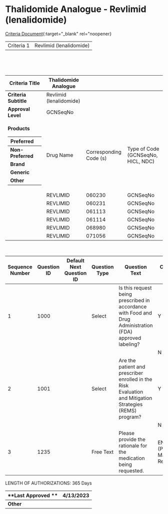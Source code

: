 # Thalidomide Analogue - Revlimid (lenalidomide)

[Criteria Document](https://mygainwell-my.sharepoint.com/:w:/g/personal/kaelyn_dobbins_gainwelltechnologies_com/Ecoqo5aUa7FOiVOdhoizqV4BXu9ZXSf3bau_bQ_rh2koww?e=lfzWZH){:target="_blank" rel="noopener}

|            |                         |
| ---------- | ----------------------- |
| Criteria 1 | Revlimid (lenalidomide) |

  

 

<table>
<thead>
<tr class="header">
<th><strong>Criteria Title</strong></th>
<th>Thalidomide Analogue</th>
<th></th>
<th></th>
</tr>
</thead>
<tbody>
<tr class="odd">
<td><strong>Criteria Subtitle</strong></td>
<td>Revlimid (lenalidomide)</td>
<td></td>
<td></td>
</tr>
<tr class="even">
<td><strong>Approval Level</strong></td>
<td>GCNSeqNo</td>
<td></td>
<td></td>
</tr>
<tr class="odd">
<td><p><strong>Products</strong></p>
<table>
<thead>
<tr class="header">
<th><strong>Preferred</strong></th>
<th></th>
</tr>
</thead>
<tbody>
<tr class="odd">
<td><strong>Non-Preferred</strong></td>
<td></td>
</tr>
<tr class="even">
<td><strong>Brand</strong></td>
<td></td>
</tr>
<tr class="odd">
<td><strong>Generic</strong></td>
<td></td>
</tr>
<tr class="even">
<td><strong>Other</strong></td>
<td></td>
</tr>
</tbody>
</table></td>
<td>Drug Name</td>
<td>Corresponding Code (s)</td>
<td>Type of Code (GCNSeqNo, HICL, NDC)</td>
</tr>
<tr class="even">
<td></td>
<td>REVLIMID</td>
<td>060230</td>
<td>GCNSeqNo</td>
</tr>
<tr class="odd">
<td></td>
<td>REVLIMID</td>
<td>060231</td>
<td>GCNSeqNo</td>
</tr>
<tr class="even">
<td></td>
<td>REVLIMID</td>
<td>061113</td>
<td>GCNSeqNo</td>
</tr>
<tr class="odd">
<td></td>
<td>REVLIMID</td>
<td>061114</td>
<td>GCNSeqNo</td>
</tr>
<tr class="even">
<td></td>
<td>REVLIMID</td>
<td>068980</td>
<td>GCNSeqNo</td>
</tr>
<tr class="odd">
<td></td>
<td>REVLIMID</td>
<td>071056</td>
<td>GCNSeqNo</td>
</tr>
</tbody>
</table>

 

| **Sequence Number** | **Question ID** | **Default Next Question ID** | **Question Type** | **Question Text**                                                                                         | **Choice Text**             | **Next Question ID**     |
| ------------------- | --------------- | ---------------------------- | ----------------- | --------------------------------------------------------------------------------------------------------- | --------------------------- | ------------------------ |
| 1                   | 1000            |                              | Select            | Is this request being prescribed in accordance with Food and Drug Administration (FDA) approved labeling? | Y                           | 1001                     |
|                     |                 |                              |                   |                                                                                                           | N                           | 1235                     |
| 2                   | 1001            |                              | Select            | Are the patient and prescriber enrolled in the Risk Evaluation and Mitigation Strategies (REMS) program?  | Y                           | END (Approve x 365 days) |
|                     |                 |                              |                   |                                                                                                           | N                           | 1235                     |
| 3                   | 1235            |                              | Free Text         | Please provide the rationale for the medication being requested.                                          | END (Pending Manual Review) |                          |

LENGTH OF AUTHORIZATIONS: 365 Days

| **Last Approved ** | 4/13/2023 |
| ------------------ | --------- |
| **Other**          |           |
